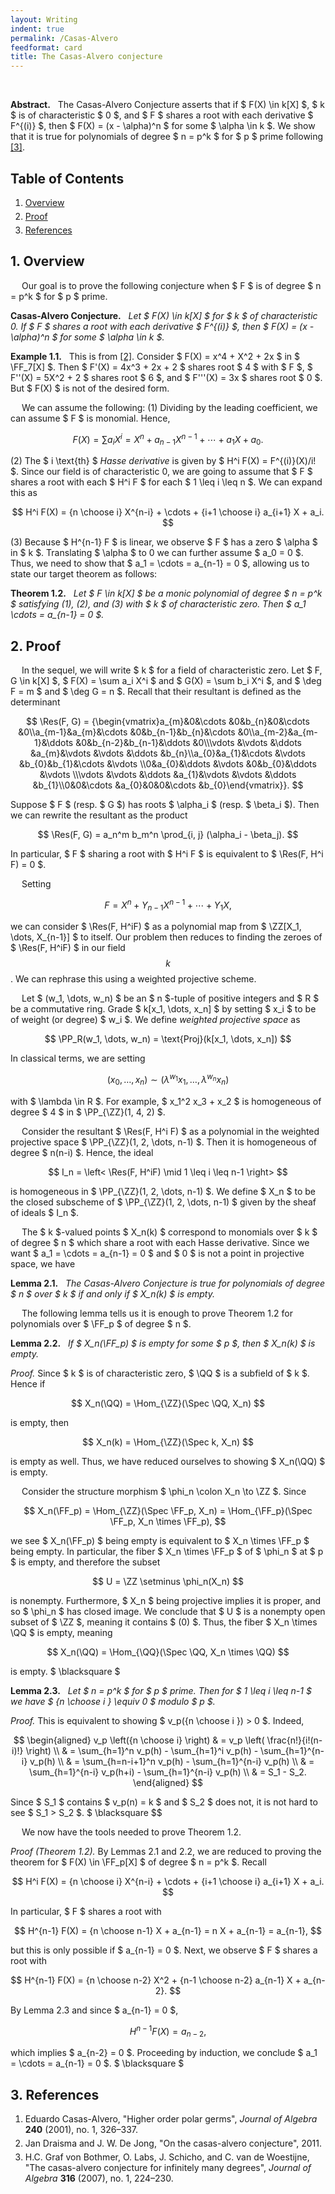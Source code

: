 ```yaml
---
layout: Writing
indent: true
permalink: /Casas-Alvero
feedformat: card
title: The Casas-Alvero conjecture
---
```

<style>
    ol.custom {
        margin-top: -10px;
        margin-bottom: 20px;
        margin-left: -15px;
    }
    
    li {
        padding-top: 0px; 
        padding-bottom: 0px;
        margin-top: 0px;
        margin-bottom: 5px;
    }
}
</style>
$$ \newcommand{\cC}{\mathcal{C}} \newcommand{\CD}{\mathcal{D}} \newcommand{\CI}{\mathcal{I}} \newcommand{\CO}{\mathcal{O}} \newcommand{\FF}{\mathbb{F}} \newcommand{\NN}{\mathbb{N}} \newcommand{\PP}{\mathbb{P}} \newcommand{\QQ}{\mathbb{Q}} \newcommand{\RR}{\mathbb{R}} \newcommand{\ZZ}{\mathbb{Z}} $$
$$ \DeclareMathOperator{\colim}{colim} \DeclareMathOperator{\gcd}{gcd} \DeclareMathOperator{\Gr}{Gr} \DeclareMathOperator{\Hom}{Hom} \DeclareMathOperator{\Id}{Id} \DeclareMathOperator{\Ob}{Ob} \DeclareMathOperator{\Res}{Res} \DeclareMathOperator{\Spec}{Spec} $$
<br>

**Abstract.** &nbsp; The Casas-Alvero Conjecture asserts that if $ F(X) \in k[X] $, $ k $ is of characteristic $ 0 $, and $ F $ shares a root with each derivative $ F^{(i)} $, then $ F(X) = (x - \alpha)^n $ for some $ \alpha \in k $. We show that it is true for polynomials of degree $ n = p^k $ for $ p $ prime following [\[3\]](#3-references). 

## Table of Contents
1. [Overview](#1-overview)
2. [Proof](#2-proof)
3. [References](#3-references)


## 1. Overview

&emsp; Our goal is to prove the following conjecture when $ F $ is of degree $ n = p^k $ for $ p $ prime.

**Casas-Alvero Conjecture.** &nbsp; *Let $ F(X) \in k[X] $ for $ k $ of characteristic 0. If $ F $ shares a root with each derivative $ F^{(i)} $, then $ F(X) = (x - \alpha)^n $ for some $ \alpha \in k $.*

**Example 1.1.** &nbsp; This is from [\[2\]](#3-references). Consider $ F(X) = x^4 + X^2 + 2x $ in $ \FF_7[X] $. Then $ F'(X) = 4x^3 + 2x + 2 $ shares root $ 4 $ with $ F $, $ F''(X) = 5X^2 + 2 $ shares root $ 6 $, and $ F'''(X) = 3x $ shares root $ 0 $. But $ F(X) $ is not of the desired form.

&emsp; We can assume the following: (1) Dividing by the leading coefficient, we can assume $ F $ is monomial. Hence, 

$$
F(X) = \sum a_i X^i = X^n + a_{n-1} X^{n-1} + \cdots + a_1 X + a_0.
$$

(2) The $ i \text{th} $ *Hasse derivative* is given by $ H^i F(X) = F^{(i)}(X)/i! $. Since our field is of characteristic 0, we are going to assume that $ F $ shares a root with each $ H^i F $ for each $ 1 \leq i \leq n $. We can expand this as 

$$
H^i F(X) = {n \choose i} X^{n-i} + \cdots + {i+1 \choose i} a_{i+1} X + a_i.
$$

(3) Because $ H^{n-1} F $ is linear, we observe $ F $ has a zero $ \alpha $ in $ k $. Translating $ \alpha $ to 0 we can further assume $ a_0 = 0 $. Thus, we need to show that $ a_1 = \cdots = a_{n-1} = 0 $, allowing us to state our target theorem as follows:

**Theorem 1.2.** &nbsp; *Let $ F \in k[X] $ be a monic polynomial of degree $ n = p^k $ satisfying (1), (2), and (3) with $ k $ of characteristic zero. Then $ a_1 \cdots = a_{n-1} = 0 $.*


## 2. Proof

&emsp; In the sequel, we will write $ k $ for a field of characteristic zero. Let $ F, G \in k[X] $, $ F(X) = \sum a_i X^i $ and $ G(X) = \sum b_i X^i $, and $ \deg F = m $ and $ \deg G = n $. Recall that their resultant is defined as the determinant 

$$
\Res(F, G) =
{\begin{vmatrix}a_{m}&0&\cdots &0&b_{n}&0&\cdots &0\\a_{m-1}&a_{m}&\cdots &0&b_{n-1}&b_{n}&\cdots &0\\a_{m-2}&a_{m-1}&\ddots &0&b_{n-2}&b_{n-1}&\ddots &0\\\vdots &\vdots &\ddots &a_{m}&\vdots &\vdots &\ddots &b_{n}\\a_{0}&a_{1}&\cdots &\vdots &b_{0}&b_{1}&\cdots &\vdots \\0&a_{0}&\ddots &\vdots &0&b_{0}&\ddots &\vdots \\\vdots &\vdots &\ddots &a_{1}&\vdots &\vdots &\ddots &b_{1}\\0&0&\cdots &a_{0}&0&0&\cdots &b_{0}\end{vmatrix}}.
$$

Suppose $ F $ (resp. $ G $) has roots $ \alpha_i $ (resp. $ \beta_i $). Then we can rewrite the resultant as the product

$$
\Res(F, G)
= a_n^m b_m^n \prod_{i, j} (\alpha_i - \beta_j).
$$

In particular, $ F $ sharing a root with $ H^i F $ is equivalent to $ \Res(F, H^i F) = 0 $. 

&emsp; Setting 

$$ 
F = X^n + Y_{n-1} X^{n-1} + \cdots + Y_1 X,
$$

we can consider $ \Res(F, H^iF) $ as a polynomial map from $ \ZZ[X_1, \dots, X_{n-1}] $ to itself. Our problem then reduces to finding the zeroes of $ \Res(F, H^iF) $ in our field $$ k $$. We can rephrase this using a weighted projective scheme.

&emsp; Let $ (w_1, \dots, w_n) $ be an $ n $-tuple of positive integers and $ R $ be a commutative ring. Grade $ k[x_1, \dots, x_n] $ by setting $ x_i $ to be of weight (or degree) $ w_i $. We define *weighted projective space* as 

$$ 
\PP_R(w_1, \dots, w_n) = \text{Proj}(k[x_1, \dots, x_n])
$$

In classical terms, we are setting

$$
(x_0, \dots, x_n) \sim (\lambda^{w_1} x_1, \dots, \lambda^{w_n} x_n)
$$

with $ \lambda \in R $. For example, $ x_1^2 x_3 + x_2 $ is homogeneous of degree $ 4 $ in $ \PP_{\ZZ}(1, 4, 2) $.

&emsp; Consider the resultant $ \Res(F, H^i F) $ as a polynomial in the weighted projective space $ \PP_{\ZZ}(1, 2, \dots, n-1) $. Then it is homogeneous of degree $ n(n-i) $. Hence, the ideal 

$$
I_n = \left< \Res(F, H^iF) \mid 1 \leq i \leq n-1 \right>
$$

is homogeneous in $ \PP_{\ZZ}(1, 2, \dots, n-1) $. We define $ X_n $ to be the closed subscheme of $ \PP_{\ZZ}(1, 2, \dots, n-1) $ given by the sheaf of ideals $ I_n $.

&emsp; The $ k $-valued points $ X_n(k) $ correspond to monomials over $ k $ of degree $ n $ which share a root with each Hasse derivative. Since we want $ a_1 = \cdots = a_{n-1} = 0 $ and $ 0 $ is not a point in projective space, we have

**Lemma 2.1.** &nbsp; *The Casas-Alvero Conjecture is true for polynomials of degree $ n $ over $ k $ if and only if $ X_n(k) $ is empty.*

&emsp; The following lemma tells us it is enough to prove Theorem 1.2 for polynomials over $ \FF_p $ of degree $ n $.

**Lemma 2.2.** &nbsp; *If $ X_n(\FF_p) $ is empty for some $ p $, then $ X_n(k) $ is empty.*

*Proof.* Since $ k $ is of characteristic zero, $ \QQ $ is a subfield of $ k $. Hence if

$$
X_n(\QQ) = \Hom_{\ZZ}(\Spec \QQ, X_n) 
$$

is empty, then 

$$
X_n(k) = \Hom_{\ZZ}(\Spec k, X_n) 
$$

is empty as well. Thus, we have reduced ourselves to showing $ X_n(\QQ) $ is empty. 

&emsp; Consider the structure morphism $ \phi_n \colon X_n \to \ZZ $. Since 

$$
X_n(\FF_p) 
= \Hom_{\ZZ}(\Spec \FF_p, X_n) 
= \Hom_{\FF_p}(\Spec \FF_p, X_n \times \FF_p),
$$

we see $ X_n(\FF_p) $ being empty is equivalent to $ X_n \times \FF_p $ being empty. In particular, the fiber $ X_n \times \FF_p $ of $ \phi_n $ at $ p $ is empty, and therefore the subset 

$$ 
U = \ZZ \setminus \phi_n(X_n)
$$

is nonempty. Furthermore, $ X_n $ being projective implies it is proper, and so $ \phi_n $ has closed image. We conclude that $ U $ is a nonempty open subset of $ \ZZ $, meaning it contains $ (0) $. Thus, the fiber $ X_n \times \QQ $ is empty, meaning

$$
X_n(\QQ) 
= \Hom_{\QQ}(\Spec \QQ, X_n \times \QQ)
$$

is empty. $ \blacksquare $

**Lemma 2.3.** &nbsp; *Let $ n = p^k $ for $ p $ prime. Then for $ 1 \leq i \leq n-1 $ we have $ {n \choose i } \equiv 0 $ modulo $ p $.*

*Proof.* This is equivalent to showing $ v_p({n \choose i }) > 0 $. Indeed,

$$
\begin{aligned}
v_p \left({n \choose i} \right) & = v_p \left( \frac{n!}{i!(n-i)!} \right) \\
& = \sum_{h=1}^n v_p(h) - \sum_{h=1}^i v_p(h) - \sum_{h=1}^{n-i} v_p(h) \\
& = \sum_{h=n-i+1}^n v_p(h) - \sum_{h=1}^{n-i} v_p(h) \\
& = \sum_{h=1}^{n-i} v_p(h+i) - \sum_{h=1}^{n-i} v_p(h) \\
& = S_1 - S_2.
\end{aligned}
$$

Since $ S_1 $ contains $ v_p(n) = k $ and $ S_2 $ does not, it is not hard to see $ S_1 > S_2 $. $ \blacksquare $$

&emsp; We now have the tools needed to prove Theorem 1.2.

*Proof (Theorem 1.2).* By Lemmas 2.1 and 2.2, we are reduced to proving the theorem for $ F(X) \in \FF_p[X] $ of degree $ n = p^k $. Recall 

$$
H^i F(X)
= {n \choose i} X^{n-i} + \cdots + {i+1 \choose i} a_{i+1} X + a_i.
$$

In particular, $ F $ shares a root with

$$
H^{n-1} F(X) 
= {n \choose n-1} X + a_{n-1}
= n X + a_{n-1}
= a_{n-1},
$$

but this is only possible if $ a_{n-1} = 0 $. Next, we observe $ F $ shares a root with

$$
H^{n-1} F(X) 
= {n \choose n-2} X^2 + {n-1 \choose n-2} a_{n-1} X + a_{n-2}.
$$

By Lemma 2.3 and since $ a_{n-1} = 0 $,

$$
H^{n-1} F(X) 
= a_{n-2},
$$

which implies $ a_{n-2} = 0 $. Proceeding by induction, we conclude $ a_1 = \cdots = a_{n-1} = 0 $. $ \blacksquare $

## 3. References

1. Eduardo Casas-Alvero, "Higher order polar germs", *Journal of Algebra* **240** (2001), no. 1, 326–337.
2. Jan Draisma and J. W. De Jong, "On the casas-alvero conjecture", 2011.
3. H.C. Graf von Bothmer, O. Labs, J. Schicho, and C. van de Woestijne, "The casas-alvero conjecture for infinitely many degrees", *Journal of Algebra* **316** (2007), no. 1, 224–230.
